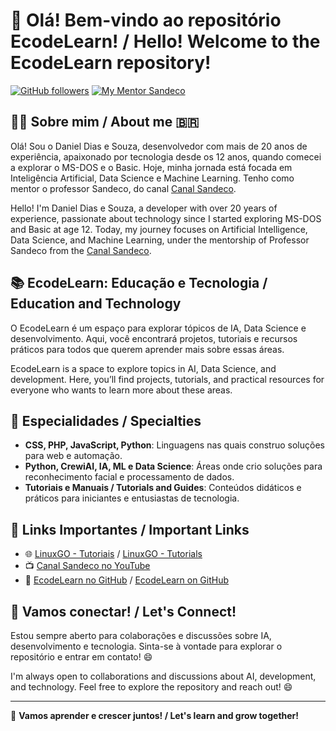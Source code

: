 # 👋 Olá! Bem-vindo ao repositório EcodeLearn! / Hello! Welcome to the EcodeLearn repository!

[![GitHub followers](https://img.shields.io/github/followers/ecodelearn?label=Follow&style=social)](https://github.com/ecodelearn)
[![My Mentor Sandeco](https://img.shields.io/badge/YouTube-CanalSandeco-red)](https://youtube.com/@canalsandeco)

## 👨‍💻 Sobre mim / About me :brazil:

Olá! Sou o Daniel Dias e Souza, desenvolvedor com mais de 20 anos de experiência, apaixonado por tecnologia desde os 12 anos, quando comecei a explorar o MS-DOS e o Basic. Hoje, minha jornada está focada em Inteligência Artificial, Data Science e Machine Learning. Tenho como mentor o professor Sandeco, do canal [Canal Sandeco](https://youtube.com/@canalsandeco).

Hello! I'm Daniel Dias e Souza, a developer with over 20 years of experience, passionate about technology since I started exploring MS-DOS and Basic at age 12. Today, my journey focuses on Artificial Intelligence, Data Science, and Machine Learning, under the mentorship of Professor Sandeco from the [Canal Sandeco](https://youtube.com/@canalsandeco).

## 📚 EcodeLearn: Educação e Tecnologia / Education and Technology

O EcodeLearn é um espaço para explorar tópicos de IA, Data Science e desenvolvimento. Aqui, você encontrará projetos, tutoriais e recursos práticos para todos que querem aprender mais sobre essas áreas.

EcodeLearn is a space to explore topics in AI, Data Science, and development. Here, you’ll find projects, tutorials, and practical resources for everyone who wants to learn more about these areas.

## 🌱 Especialidades / Specialties

- **CSS, PHP, JavaScript, Python**: Linguagens nas quais construo soluções para web e automação.
- **Python, CrewiAI, IA, ML e Data Science**: Áreas onde crio soluções para reconhecimento facial e processamento de dados.
- **Tutoriais e Manuais / Tutorials and Guides**: Conteúdos didáticos e práticos para iniciantes e entusiastas de tecnologia.

## 🔗 Links Importantes / Important Links

- 🌐 [LinuxGO - Tutoriais](https://linuxgo.com.br) / [LinuxGO - Tutorials](https://linuxgo.com.br)
- 📺 [Canal Sandeco no YouTube](https://youtube.com/@canalsandeco)
- 📝 [EcodeLearn no GitHub](https://github.com/ecodelearn/ecodelearn) / [EcodeLearn on GitHub](https://github.com/ecodelearn/ecodelearn)

## 🤝 Vamos conectar! / Let's Connect!

Estou sempre aberto para colaborações e discussões sobre IA, desenvolvimento e tecnologia. Sinta-se à vontade para explorar o repositório e entrar em contato! 😄

I'm always open to collaborations and discussions about AI, development, and technology. Feel free to explore the repository and reach out! 😄

---

🚀 **Vamos aprender e crescer juntos! / Let's learn and grow together!**
